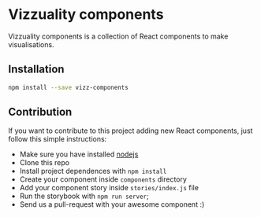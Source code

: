 # Vizzuality components

Vizzuality components is a collection of React components to make visualisations.

## Installation

```bash
npm install --save vizz-components
```
## Contribution

If you want to contribute to this project adding new React components, just follow this simple instructions:

* Make sure you have installed [nodejs](https://nodejs.org)
* Clone this repo
* Install project dependences with `npm install`
* Create your component inside `components` directory
* Add your component story inside `stories/index.js` file
* Run the storybook with `npm run server`;
* Send us a pull-request with your awesome component :)
